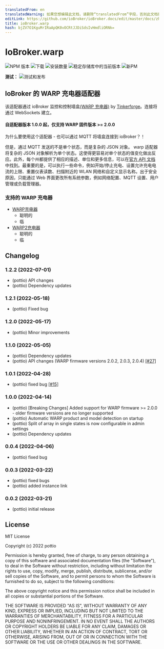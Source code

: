 ```yaml
---
translatedFrom: en
translatedWarning: 如果您想编辑此文档，请删除“translatedFrom”字段，否则此文档将再次自动翻译
editLink: https://github.com/ioBroker/ioBroker.docs/edit/master/docs/zh-cn/adapterref/iobroker.warp/README.md
title: ioBroker.warp
hash: bjZV7O1KguMrIRaApQK0vOCRtJJDiSdsIvHmdliORNk=
---
```

# IoBroker.warp

![NPM 版本](https://img.shields.io/npm/v/iobroker.warp.svg)
![下载](https://img.shields.io/npm/dm/iobroker.warp.svg)
![安装数量](https://iobroker.live/badges/warp-installed.svg)
![稳定存储库中的当前版本](https://iobroker.live/badges/warp-stable.svg)
![新PM](https://nodei.co/npm/iobroker.warp.png?downloads=true)

**测试：** ![测试和发布](https://github.com/pottio/ioBroker.warp/workflows/Test%20and%20Release/badge.svg)

## IoBroker 的 WARP 充电器适配器
该适配器通过 ioBroker 监控和控制墙盒[(WARP 充电器)](https://www.warp-charger.com/) by [Tinkerforge](https://www.tinkerforge.com/de/)。连接将通过 WebSockets 建立。

#### 自适配器版本 1.0.0 起，仅支持 WARP 固件版本 >= 2.0.0
为什么要使用这个适配器 - 也可以通过 MQTT 将墙盒连接到 ioBroker？！

但是，通过 MQTT 发送的不是单个状态，而是复杂的 JSON 对象。 warp 适配器将复杂的 JSON 对象解析为单个状态。这使得更容易对单个状态的值变化做出反应。此外，每个州都提供了相应的描述、单位和更多信息，可以在[官方 API 文档](https://www.warp-charger.com/api.html)中找到。最重要的是，可以执行一些命令，例如开始/停止充电、设置允许充电电流的上限、重置仪表读数、扫描附近的 WLAN 网络和自定义显示名称。出于安全原因，只能通过 Web 界面更改所有系统参数，例如网络配置、MQTT 设置、用户管理或负载管理器。

### 支持的 WARP 充电器
- [WARP充电器](https://www.warp-charger.com/index_warp1.html)
  - 聪明的
  - 临
- [WARP2充电器](https://www.warp-charger.com/index.html)
  - 聪明的
  - 临

## Changelog
<!--
	Placeholder for the next version (at the beginning of the line):
	### **WORK IN PROGRESS**
-->
### 1.2.2 (2022-07-01)
* (pottio) API changes
* (pottio) Dependency updates

### 1.2.1 (2022-05-18)
* (pottio) Fixed bug

### 1.2.0 (2022-05-17)
* (pottio) Minor improvements

### 1.1.0 (2022-05-05)
* (pottio) Dependency updates
* (pottio) API changes (WARP firmware versions 2.0.2, 2.0.3, 2.0.4) [[#27]](https://github.com/pottio/ioBroker.warp/issues/27)

### 1.0.1 (2022-04-28)
* (pottio) fixed bug [[#15]](https://github.com/pottio/ioBroker.warp/issues/15)

### 1.0.0 (2022-04-14)
* (pottio) [Breaking Changes] Added support for WARP firmware >= 2.0.0 - older firmware versions are no longer supported
* (pottio) Automatic WARP product and model detection on startup
* (pottio) Split of array in single states is now configurable in admin settings
* (pottio) Dependency updates

### 0.0.4 (2022-04-06)
* (pottio) fixed bug

### 0.0.3 (2022-03-22)
* (pottio) fixed bugs
* (pottio) added instance link

### 0.0.2 (2022-03-21)
* (pottio) initial release

## License
MIT License

Copyright (c) 2022 pottio

Permission is hereby granted, free of charge, to any person obtaining a copy
of this software and associated documentation files (the "Software"), to deal
in the Software without restriction, including without limitation the rights
to use, copy, modify, merge, publish, distribute, sublicense, and/or sell
copies of the Software, and to permit persons to whom the Software is
furnished to do so, subject to the following conditions:

The above copyright notice and this permission notice shall be included in all
copies or substantial portions of the Software.

THE SOFTWARE IS PROVIDED "AS IS", WITHOUT WARRANTY OF ANY KIND, EXPRESS OR
IMPLIED, INCLUDING BUT NOT LIMITED TO THE WARRANTIES OF MERCHANTABILITY,
FITNESS FOR A PARTICULAR PURPOSE AND NONINFRINGEMENT. IN NO EVENT SHALL THE
AUTHORS OR COPYRIGHT HOLDERS BE LIABLE FOR ANY CLAIM, DAMAGES OR OTHER
LIABILITY, WHETHER IN AN ACTION OF CONTRACT, TORT OR OTHERWISE, ARISING FROM,
OUT OF OR IN CONNECTION WITH THE SOFTWARE OR THE USE OR OTHER DEALINGS IN THE
SOFTWARE.